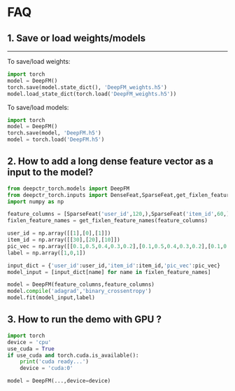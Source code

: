 # FAQ

## 1. Save or load weights/models
----------------------------------------
To save/load weights:

```python
import torch
model = DeepFM()
torch.save(model.state_dict(), 'DeepFM_weights.h5')
model.load_state_dict(torch.load('DeepFM_weights.h5'))
```

To save/load models:

```python
import torch
model = DeepFM()
torch.save(model, 'DeepFM.h5')
model = torch.load('DeepFM.h5')
```

## 2. How to add a long dense feature vector as a input to the model?
```python
from deepctr_torch.models import DeepFM
from deepctr_torch.inputs import DenseFeat,SparseFeat,get_fixlen_feature_names
import numpy as np

feature_columns = [SparseFeat('user_id',120,),SparseFeat('item_id',60,),DenseFeat("pic_vec",5)]
fixlen_feature_names = get_fixlen_feature_names(feature_columns)

user_id = np.array([[1],[0],[1]])
item_id = np.array([[30],[20],[10]])
pic_vec = np.array([[0.1,0.5,0.4,0.3,0.2],[0.1,0.5,0.4,0.3,0.2],[0.1,0.5,0.4,0.3,0.2]])
label = np.array([1,0,1])

input_dict = {'user_id':user_id,'item_id':item_id,'pic_vec':pic_vec}
model_input = [input_dict[name] for name in fixlen_feature_names]

model = DeepFM(feature_columns,feature_columns)
model.compile('adagrad','binary_crossentropy')
model.fit(model_input,label)
```

## 3. How to run the demo with GPU ?
```python
import torch
device = 'cpu'
use_cuda = True
if use_cuda and torch.cuda.is_available():
    print('cuda ready...')
    device = 'cuda:0'

model = DeepFM(...,device=device)
```
